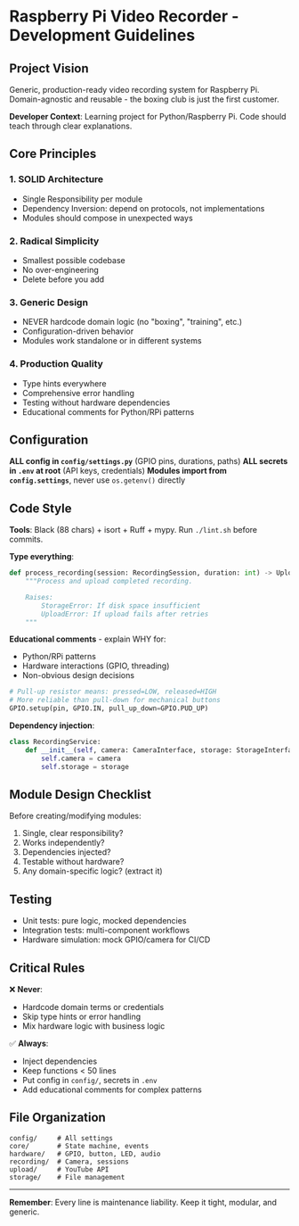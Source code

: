 # Raspberry Pi Video Recorder - Development Guidelines

## Project Vision

Generic, production-ready video recording system for Raspberry Pi. Domain-agnostic and reusable - the boxing club is just the first customer.

**Developer Context**: Learning project for Python/Raspberry Pi. Code should teach through clear explanations.

## Core Principles

### 1. SOLID Architecture
- Single Responsibility per module
- Dependency Inversion: depend on protocols, not implementations
- Modules should compose in unexpected ways

### 2. Radical Simplicity
- Smallest possible codebase
- No over-engineering
- Delete before you add

### 3. Generic Design
- NEVER hardcode domain logic (no "boxing", "training", etc.)
- Configuration-driven behavior
- Modules work standalone or in different systems

### 4. Production Quality
- Type hints everywhere
- Comprehensive error handling
- Testing without hardware dependencies
- Educational comments for Python/RPi patterns

## Configuration

**ALL config in `config/settings.py`** (GPIO pins, durations, paths)
**ALL secrets in `.env` at root** (API keys, credentials)
**Modules import from `config.settings`**, never use `os.getenv()` directly

## Code Style

**Tools**: Black (88 chars) + isort + Ruff + mypy. Run `./lint.sh` before commits.

**Type everything**:
```python
def process_recording(session: RecordingSession, duration: int) -> UploadResult:
    """Process and upload completed recording.

    Raises:
        StorageError: If disk space insufficient
        UploadError: If upload fails after retries
    """
```

**Educational comments** - explain WHY for:
- Python/RPi patterns
- Hardware interactions (GPIO, threading)
- Non-obvious design decisions

```python
# Pull-up resistor means: pressed=LOW, released=HIGH
# More reliable than pull-down for mechanical buttons
GPIO.setup(pin, GPIO.IN, pull_up_down=GPIO.PUD_UP)
```

**Dependency injection**:
```python
class RecordingService:
    def __init__(self, camera: CameraInterface, storage: StorageInterface):
        self.camera = camera
        self.storage = storage
```

## Module Design Checklist

Before creating/modifying modules:
1. Single, clear responsibility?
2. Works independently?
3. Dependencies injected?
4. Testable without hardware?
5. Any domain-specific logic? (extract it)

## Testing

- Unit tests: pure logic, mocked dependencies
- Integration tests: multi-component workflows
- Hardware simulation: mock GPIO/camera for CI/CD

## Critical Rules

❌ **Never**:
- Hardcode domain terms or credentials
- Skip type hints or error handling
- Mix hardware logic with business logic

✅ **Always**:
- Inject dependencies
- Keep functions < 50 lines
- Put config in `config/`, secrets in `.env`
- Add educational comments for complex patterns

## File Organization

```
config/     # All settings
core/       # State machine, events
hardware/   # GPIO, button, LED, audio
recording/  # Camera, sessions
upload/     # YouTube API
storage/    # File management
```

---

**Remember**: Every line is maintenance liability. Keep it tight, modular, and generic.
